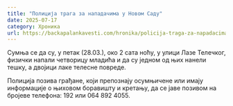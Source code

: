 ```yaml
---
title: "Полиција трага за нападачима у Новом Саду"
date: 2025-07-17
category: Хроника
url: https://backapalankavesti.com/hronika/policija-traga-za-napadacima-u-novom-sadu/
---
```


Сумња се да су, у петак (28.03.), око 2 сата ноћу, у улици Лазе Телечког, физички напали четворицу младића и да су једном од њих нанели тешку, а двојици лаке телесне повреде.

Полиција позива грађане, који препознају осумњичене или имају информације о њиховом боравишту и кретању, да се јаве позивом на бројеве телефона: 192 или 064 892 4055.
